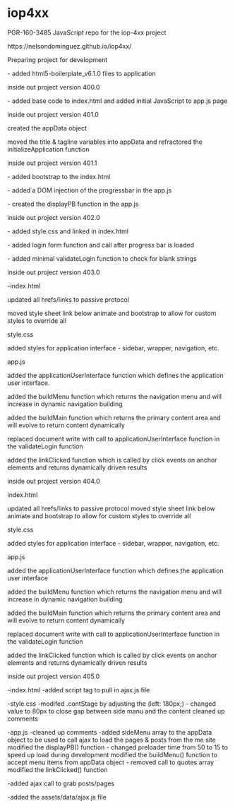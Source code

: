# iop4xx
PGR-160-3485 JavaScript repo for the iop-4xx project

<p>https://nelsondominguez.github.io/iop4xx/</p>

<p>Preparing project for development</p>

<p>- added html5-boilerplate_v6.1.0 files to application</p>

<p>inside out project version 400.0</p>

<p>- added base code to index.html and added initial JavaScript to app.js page</p>

<p>inside out project version 401.0</p>

<p>created the appData object</p>

<p>moved the title & tagline variables into appData and refractored the initializeApplication function</p>

<p>inside out project version 401.1</p>

<p> - added bootstrap to the index.html</p>
<p> - added a DOM injection of the progressbar in the app.js</p>
<p> - created the displayPB function in the app.js</p>

<p>inside out project version 402.0</p>

<p> - added style.css and linked in index.html</p>
<p> - added login form function and call after progress bar is loaded</p>
<p> - added minimal validateLogin function to check for blank strings</p>

<p>inside out project version 403.0</p>
<p>-index.html</p>

<p>updated all hrefs/links to passive protocol</p>
<p>moved style sheet link below animate and bootstrap to allow for custom styles to override all</p>
<p>style.css</p>

<p>added styles for application interface - sidebar, wrapper, navigation, etc.</p>
<p>app.js</p>

<p>added the applicationUserInterface function which defines the application user interface.</p>
<p>added the buildMenu function which returns the navigation menu and will increase in dynamic navigation building</p>
<p>added the buildMain function which returns the primary content area and will evolve to return content dynamically</p>
<p>replaced document write with call to applicationUserInterface function in the validateLogin function</p>
<p>added the linkClicked function which is called by click events on anchor elements and returns dynamically driven results</p>

<p>inside out project version 404.0</p>
<p>index.html</p>

<p>updated all hrefs/links to passive protocol
moved style sheet link below animate and bootstrap to allow for custom styles to override all</p>
<p>style.css</p>

<p>added styles for application interface - sidebar, wrapper, navigation, etc.</p>
app.js</p>

<p>added the applicationUserInterface function which defines the application user interface</p>
<p>added the buildMenu function which returns the navigation menu and will increase in dynamic navigation building</p>
<p>added the buildMain function which returns the primary content area and will evolve to return content dynamically</p>
<p>replaced document write with call to applicationUserInterface function in the validateLogin function</p>
<p>added the linkClicked function which is called by click events on anchor elements and returns dynamically driven results</p>

inside out project version 405.0

-index.html
  -added script tag to pull in ajax.js file

-style.css
  -modifed .contStage by adjusting the (left: 180px;) - changed value to 80px   to close gap between side manu and the content
  cleaned up comments

-app.js
  -cleaned up comments
  -added sideMenu array to the appData object to be used to call ajax to load the pages & posts from the me site
    modified the displayPB() function - changed preloader time from 50 to 15 to speed up load during development
  modified the buildMenu() function to accept menu items from appData object - removed call to quotes array
  modified the linkClicked() function
  
-added ajax call to grab posts/pages

-added the assets/data/ajax.js file
